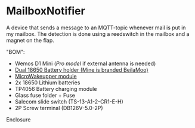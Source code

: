# MailboxNotifier
A device that sends a message to an MQTT-topic whenever mail is put in my mailbox.
The detection is done using a reedswitch in the mailbox and a magnet on the flap.

"BOM":
* Wemos D1 Mini (*Pro model* if external antenna is needed)
* [Dual 18650 Battery holder (Mine is branded BeilaMoo)](https://www.ebay.co.uk/itm/154912046181)
* [MicroWakeupper module](https://github.com/tstoegi/MicroWakeupper)
* 2x 18650 Lithium batteries
* TP4056 Battery charging module
* Glass fuse folder + Fuse
* Salecom slide switch (TS-13-A1-2-CR1-E-H)
* 2P Screw terminal (DB126V-5.0-2P)

Enclosure
